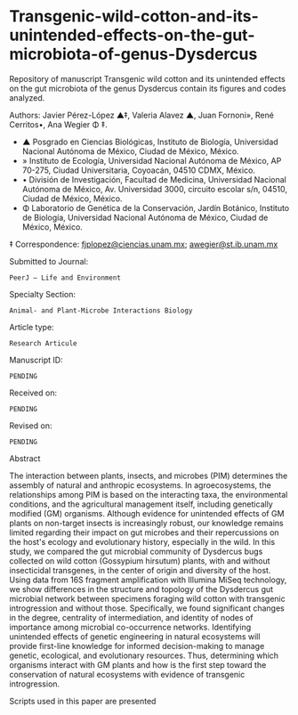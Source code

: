 # Transgenic-wild-cotton-and-its-unintended-effects-on-the-gut-microbiota-of-genus-Dysdercus
Repository of manuscript Transgenic wild cotton and its unintended effects on the gut microbiota of the genus Dysdercus contain its figures and codes analyzed.

Authors: Javier Pérez-López ▲‡, Valeria Alavez ▲, Juan Fornoni», René Cerritos•, Ana Wegier Φ ‡.

* ▲ Posgrado en Ciencias Biológicas, Instituto de Biología, Universidad Nacional Autónoma de México, Ciudad de México, México.
* » Instituto de Ecología, Universidad Nacional Autónoma de México, AP 70-275, Ciudad Universitaria, Coyoacán, 04510 CDMX, México.
* • División de Investigación, Facultad de Medicina, Universidad Nacional Autónoma de México, Av. Universidad 3000, circuito escolar s/n, 04510, Ciudad de México, México.
* Φ Laboratorio de Genética de la Conservación, Jardín Botánico, Instituto de Biología, Universidad Nacional Autónoma de México, Ciudad de México, México.

‡ Correspondence: fjplopez@ciencias.unam.mx; awegier@st.ib.unam.mx 

Submitted to Journal:

    PeerJ – Life and Environment

Specialty Section:  

    Animal- and Plant-Microbe Interactions Biology

Article type: 

    Research Articule

Manuscript ID:

    PENDING

Received on:

    PENDING

Revised on:

    PENDING

Abstract

The interaction between plants, insects, and microbes (PIM) determines the assembly of natural and anthropic ecosystems. In agroecosystems, the relationships among PIM is based on the interacting taxa, the environmental conditions, and the agricultural management itself, including genetically modified (GM) organisms. Although evidence for unintended effects of GM plants on non-target insects is increasingly robust, our knowledge remains limited regarding their impact on gut microbes and their repercussions on the host's ecology and evolutionary history, especially in the wild. In this study, we compared the gut microbial community of Dysdercus bugs collected on wild cotton (Gossypium hirsutum) plants, with and without insecticidal transgenes, in the center of origin and diversity of the host. Using data from 16S fragment amplification with Illumina MiSeq technology, we show differences in the structure and topology of the Dysdercus gut microbial network between specimens foraging wild cotton with transgenic introgression and without those. Specifically, we found significant changes in the degree, centrality of intermediation, and identity of nodes of importance among microbial co-occurrence networks. Identifying unintended effects of genetic engineering in natural ecosystems will provide first-line knowledge for informed decision-making to manage genetic, ecological, and evolutionary resources. Thus, determining which organisms interact with GM plants and how is the first step toward the conservation of natural ecosystems with evidence of transgenic introgression.

Scripts used in this paper are presented
